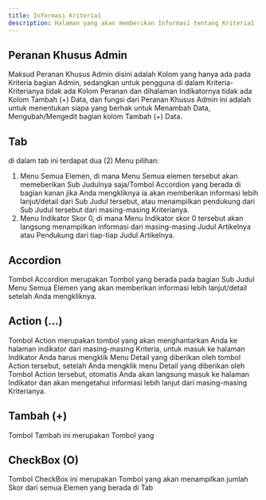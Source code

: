 ```yaml
---
title: Informasi Kriteria1
description: Halaman yang akan memberikan Informasi tentang Kriteria1
---
```


## Peranan Khusus Admin
Maksud Peranan Khusus Admin disini adalah Kolom yang hanya ada pada Kriteria bagian Admin, sedangkan untuk pengguna di dalam Kriteria-Kriterianya tidak ada Kolom Peranan dan dihalaman Indikatornya tidak ada Kolom Tambah (+) Data, dan fungsi dari Peranan Khusus Admin ini adalah untuk menentukan siapa yang berhak untuk Menambah Data, Mengubah/Mengedit bagian kolom Tambah (+) Data.

##  Tab
di dalam tab ini terdapat dua (2) Menu pilihan:
1. Menu Semua Elemen, di mana Menu Semua elemen tersebut akan memeberikan Sub Judulnya saja/Tombol Accordion yang berada di bagian kanan jika Anda mengkliknya ia akan memberikan informasi lebih lanjut/detail dari Sub Judul tersebut, atau menampilkan pendukung dari Sub Judul tersebut dari masing-masing Kriterianya.
1. Menu Indikator Skor 0, di mana Menu Indikator skor 0 tersebut akan langsung menampilkan informasi dari masing-masing Judul Artikelnya atau Pendukung dari tiap-tiap Judul Artikelnya.

## Accordion 
Tombol Accordion merupakan Tombol yang berada pada bagian Sub Judul Menu Semua Elemen yang akan memberikan informasi lebih lanjut/detail setelah Anda mengkliknya.

## Action (...)
Tombol Action merupakan tombol yang akan menghantarkan Anda ke halaman indikator dari masing-masing Kriteria, untuk masuk ke halaman Indikator Anda harus mengklik Menu Detail yang diberikan oleh tombol Action tersebut, setelah Anda mengklik menu Detail yang diberikan oleh Tombol Action tersebut, otomatis Anda akan langsung masuk ke halaman Indikator dan akan mengetahui informasi lebih lanjut dari masing-masing Kriterianya. 

## Tambah (+) 
Tombol Tambah ini merupakan Tombol yang 

## CheckBox (O)
Tombol CheckBox ini merupakan Tombol yang akan menampilkan jumlah Skor dari semua Elemen yang berada di Tab

